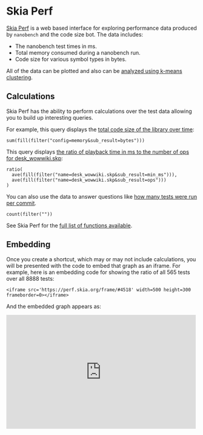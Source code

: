 Skia Perf
=========

[Skia Perf](https://perf.skia.org) is a web based interface for exploring
performance data produced by `nanobench` and the code size bot. The data
includes:

  * The nanobench test times in ms.
  * Total memory consumed during a nanobench run.
  * Code size for various symbol types in bytes.

All of the data can be plotted and also can be [analyzed using k-means
clustering](https://perf.skia.org/clusters/).

Calculations
------------

Skia Perf has the ability to perform calculations over the test data
allowing you to build up interesting queries.

For example, this query displays the [total code size of the library over time](https://perf.skia.org/#1877):

    sum(fill(filter("config=memory&sub_result=bytes")))

This query displays [the ratio of playback time in ms to the number of ops for desk\_wowwiki.skp](https://perf.skia.org/#1876):

    ratio(
      ave(fill(filter("name=desk_wowwiki.skp&sub_result=min_ms"))),
      ave(fill(filter("name=desk_wowwiki.skp&sub_result=ops")))
    )

You can also use the data to answer questions like [how many tests were run per commit](https://perf.skia.org/#1878).

    count(filter(""))

See Skia Perf for the [full list of functions available](https://perf.skia.org/help).

Embedding
---------

Once you create a shortcut, which may or may not include calculations, you
will be presented with the code to embed that graph as an iframe. For example,
here is an embedding code for showing the ratio of all 565 tests over all 8888
tests:

    <iframe src='https://perf.skia.org/frame/#4518' width=500 height=300 frameborder=0></iframe>

And the embedded graph appears as:

  <iframe src='https://perf.skia.org/frame/#4518' width=500 height=300 frameborder=0></iframe>

